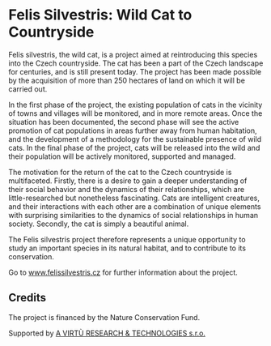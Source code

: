 # Felis Silvestris: Wild Cat to Countryside
Felis silvestris, the wild cat, is a project aimed at reintroducing this species into the Czech countryside. The cat has been a part of the Czech landscape for centuries, and is still present today. The project has been made possible by the acquisition of more than 250 hectares of land on which it will be carried out.

In the first phase of the project, the existing population of cats in the vicinity of towns and villages will be monitored, and in more remote areas. Once the situation has been documented, the second phase will see the active promotion of cat populations in areas further away from human habitation, and the development of a methodology for the sustainable presence of wild cats. In the final phase of the project, cats will be released into the wild and their population will be actively monitored, supported and managed.

The motivation for the return of the cat to the Czech countryside is multifaceted. Firstly, there is a desire to gain a deeper understanding of their social behavior and the dynamics of their relationships, which are little-researched but nonetheless fascinating. Cats are intelligent creatures, and their interactions with each other are a combination of unique elements with surprising similarities to the dynamics of social relationships in human society. Secondly, the cat is simply a beautiful animal.

The Felis silvestris project therefore represents a unique opportunity to study an important species in its natural habitat, and to contribute to its conservation.

Go to www.felissilvestris.cz for further information about the project.

## Credits
The project is financed by the Nature Conservation Fund.

Supported by [A VIRTÙ RESEARCH & TECHNOLOGIES s.r.o.](https://avirtu.net)
